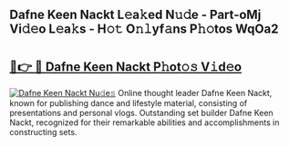 ## Dafne Keen Nackt L𝚎a𝚔ed N𝚞𝚍e - Part-oMj Vi𝚍𝚎o L𝚎a𝚔s - H𝚘𝚝 O𝚗𝚕yf𝚊ns P𝚑𝚘tos WqOa2

# <h2><a href="http://kfdo4d.oniu.top/?m=Dafne+Keen+Nackt">🔗👉 🔴 Dafne Keen Nackt P𝚑ot𝚘𝚜 V𝚒d𝚎o</a></h2>

[![Dafne Keen Nackt Nu𝚍e𝚜](https://i.imgur.com/0qMVB7G.gif)](http://kfdo4d.oniu.top/?m=Dafne+Keen+Nackt)
Online thought leader Dafne Keen Nackt, known for publishing dance and lifestyle material, consisting of presentations and personal vlogs. Outstanding set builder Dafne Keen Nackt, recognized for their remarkable abilities and accomplishments in constructing sets.  
